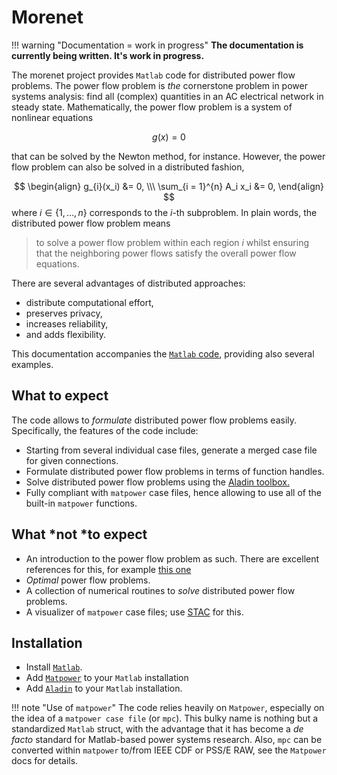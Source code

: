 # Morenet

!!! warning "Documentation = work in progress"
    __The documentation is currently being written.
    It's work in progress.__

The morenet project provides `Matlab` code for distributed power flow problems.
The power flow problem is *the* cornerstone problem in power systems analysis: find all (complex) quantities in an AC electrical network in steady state.
Mathematically, the power flow problem is a system of nonlinear equations

$$g(x) = 0$$

that can be solved by the Newton method, for instance.
However, the power flow problem can also be solved in a distributed fashion,

$$
\begin{align}
g_{i}(x_i) &= 0, \\\
\sum_{i = 1}^{n} A_i x_i &= 0,
\end{align}
$$
where $i \in \{ 1, \dots, n\}$ corresponds to the $i$-th subproblem.
In plain words, the distributed power flow problem means

> to solve a power flow problem within each region $i$ whilst ensuring that the neighboring power flows satisfy the overall power flow equations.

There are several advantages of distributed approaches:

- distribute computational effort,
- preserves privacy,
- increases reliability,
- and adds flexibility.

This documentation accompanies the [`Matlab` code](https://iai-vcs.iai.kit.edu/advancedcontrol/code/morenet/morenet), providing also several examples.

## What to expect
The code allows to *formulate* distributed power flow problems easily.
Specifically, the features of the code include:

- Starting from several individual case files, generate a merged case file for given connections.
- Formulate distributed power flow problems in terms of function handles.
- Solve distributed power flow problems using the [Aladin toolbox.](https://github.com/alexe15/ALADIN.m)
- Fully compliant with `matpower` case files, hence allowing to use all of the built-in `matpower` functions.

## What *not *to expect

- An introduction to the power flow problem as such. There are excellent references for this, for example [this one](https://www.tandfonline.com/doi/full/10.1080/0740817X.2016.1189626?casa_token=PcNIfyUVkpEAAAAA%3Auyjxp1a-UdKfMpngiDeV6V5zfxy-H1j8ZNc60XAujhsq4lO7w_O-qst2Idu3nnf0PasCrvMx9Ae00ic)
- *Optimal* power flow problems.
- A collection of numerical routines to *solve* distributed power flow problems.
- A visualizer of `matpower` case files; use [STAC](https://immersive.erc.monash.edu/STAC/) for this.


## Installation

- Install [`Matlab`](https://www.mathworks.com).
- Add [`Matpower`](https://matpower.org/) to your `Matlab` installation
- Add [`Aladin`](https://github.com/alexe15/ALADIN.m) to your `Matlab` installation.

!!! note "Use of `matpower`"
    The code relies heavily on `Matpower`, especially on the idea of a `matpower case file` (or `mpc`).
    This bulky name is nothing but a standardized `Matlab` struct, with the advantage that it has become a *de facto* standard for Matlab-based power systems research.
    Also, `mpc` can be converted within `matpower` to/from IEEE CDF or PSS/E RAW, see the `Matpower` docs for details.

